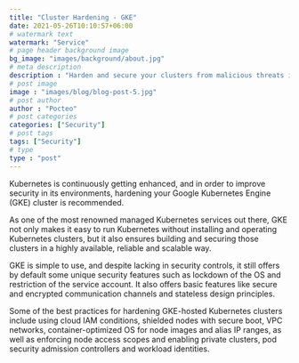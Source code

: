 ```yaml
---
title: "Cluster Hardening - GKE"
date: 2021-05-26T10:10:57+06:00
# watermark text
watermark: "Service"
# page header background image
bg_image: "images/background/about.jpg"
# meta description
description : "Harden and secure your clusters from malicious threats in the managed environment provided by Google Kubernetes Engine (GKE)."
# post image
image : "images/blog/blog-post-5.jpg"
# post author
author : "Pocteo"
# post categories
categories: ["Security"]
# post tags
tags: ["Security"]
# type
type : "post"
---
```


Kubernetes is continuously getting enhanced, and in order to improve security in its environments, hardening your Google Kubernetes Engine (GKE) cluster is recommended.

As one of the most renowned managed Kubernetes services out there, GKE not only makes it easy to run Kubernetes without installing and operating Kubernetes clusters, but it also ensures building and securing those clusters in a highly available, reliable and scalable way.

GKE is simple to use, and despite lacking in security controls, it still offers by default some unique security features such as lockdown of the OS and restriction of the service account. It also offers basic features like secure and encrypted communication channels and stateless design principles.  

Some of the best practices for hardening GKE-hosted Kubernetes clusters include using cloud IAM conditions, shielded nodes with secure boot, VPC networks, container-optimized OS for node images and alias IP ranges, as well as enforcing node access scopes and enabling private clusters, pod security admission controllers and workload identities.
